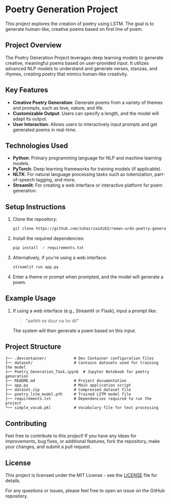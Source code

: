 # Poetry Generation Project

This project explores the creation of poetry using LSTM. The goal is to generate human-like, creative poems based on first line of poem.

## Project Overview

The Poetry Generation Project leverages deep learning models to generate creative, meaningful poems based on user-provided input. It utilizes advanced NLP models to understand and generate verses, stanzas, and rhymes, creating poetry that mimics human-like creativity.

## Key Features

- **Creative Poetry Generation**: Generate poems from a variety of themes and prompts, such as love, nature, and life.
- **Customizable Output**: Users can specify a length, and the model will adapt its output.
- **User Interaction**: Allows users to interactively input prompts and get generated poems in real-time.

## Technologies Used

- **Python**: Primary programming language for NLP and machine learning models.
- **PyTorch**: Deep learning frameworks for training models (if applicable).
- **NLTK**: For natural language processing tasks such as tokenization, part-of-speech tagging, and more.
- **Streamlit**: For creating a web interface or interactive platform for poem generation.

## Setup Instructions

1. Clone the repository:

    ```bash
    git clone https://github.com/zuhairzaidi63/roman-urdu-poetry-generator.git
    ```

2. Install the required dependencies:

    ```bash
    pip install -r requirements.txt
    ```

3. Alternatively, if you're using a web interface:

    ```bash
    streamlit run app.py
    ```

4. Enter a theme or prompt when prompted, and the model will generate a poem.

## Example Usage

1. If using a web interface (e.g., Streamlit or Flask), input a prompt like:

    > "aañkh se duur na ho dil"

    The system will then generate a poem based on this input.

##  Project Structure

```
├── .devcontainer/            # Dev Container configuration files
├── dataset/                  # Contains datasets used for training the model
├── Poetry_Generation_Task.ipynb  # Jupyter Notebook for poetry generation
├── README.md                 # Project documentation
├── app.py                    # Main application script
├── dataset.zip               # Compressed dataset file
├── poetry_lstm_model.pth     # Trained LSTM model file
├── requirements.txt          # Dependencies required to run the project
└── simple_vocab.pkl          # Vocabulary file for text processing
```



## Contributing

Feel free to contribute to this project! If you have any ideas for improvements, bug fixes, or additional features, fork the repository, make your changes, and submit a pull request.

## License

This project is licensed under the MIT License - see the [LICENSE](LICENSE) file for details.


For any questions or issues, please feel free to open an issue on the GitHub repository.


